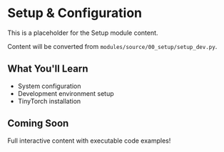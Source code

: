# Setup & Configuration

This is a placeholder for the Setup module content.

Content will be converted from `modules/source/00_setup/setup_dev.py`.

## What You'll Learn
- System configuration
- Development environment setup
- TinyTorch installation

## Coming Soon
Full interactive content with executable code examples! 